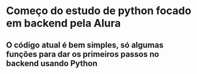 # Começo do estudo de python focado em backend pela Alura

## O código atual é bem simples, só algumas funções para dar os primeiros passos no backend usando Python

